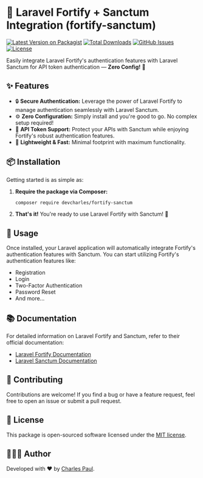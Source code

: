# 🚀 Laravel Fortify + Sanctum Integration (fortify-sanctum)

[![Latest Version on Packagist](https://img.shields.io/packagist/v/devcharles/fortify-sanctum.svg?style=flat-square)](https://packagist.org/packages/devcharles/fortify-sanctum)
[![Total Downloads](https://img.shields.io/packagist/dt/devcharles/fortify-sanctum.svg?style=flat-square)](https://packagist.org/packages/devcharles/fortify-sanctum)
[![GitHub Issues](https://img.shields.io/github/issues/dev-charles15531/fortify-sanctum.svg?style=flat-square)](https://github.com/dev-charles15531/fortify-sanctum/issues)
[![License](https://img.shields.io/github/license/dev-charles15531/fortify-sanctum
)](https://img.shields.io/github/license/dev-charles15531/fortify-sanctum
)

Easily integrate Laravel Fortify's authentication features with Laravel Sanctum for API token authentication — **Zero Config!** 🎉

## ✨ Features

- 🔒 **Secure Authentication:** Leverage the power of Laravel Fortify to manage authentication seamlessly with Laravel Sanctum.
- ⚙️ **Zero Configuration:** Simply install and you're good to go. No complex setup required!
- 🔑 **API Token Support:** Protect your APIs with Sanctum while enjoying Fortify's robust authentication features.
- 🚀 **Lightweight & Fast:** Minimal footprint with maximum functionality.

## 📦 Installation

Getting started is as simple as:

1. **Require the package via Composer:**

    ```bash
    composer require devcharles/fortify-sanctum
    ```

2. **That's it!** You're ready to use Laravel Fortify with Sanctum! 🚀

## 🎯 Usage

Once installed, your Laravel application will automatically integrate Fortify's authentication features with Sanctum. You can start utilizing Fortify's authentication features like:

- Registration
- Login
- Two-Factor Authentication
- Password Reset
- And more...

## 📚 Documentation

For detailed information on Laravel Fortify and Sanctum, refer to their official documentation:

- [Laravel Fortify Documentation](https://laravel.com/docs/11.x/fortify)
- [Laravel Sanctum Documentation](https://laravel.com/docs/11.x/sanctum)

## 🤝 Contributing

Contributions are welcome! If you find a bug or have a feature request, feel free to open an issue or submit a pull request.

## 📄 License

This package is open-sourced software licensed under the [MIT license](LICENSE.md).

## 👨🏽‍💻 Author

Developed with ❤️ by [Charles Paul](https://github.com/dev-charles15531).